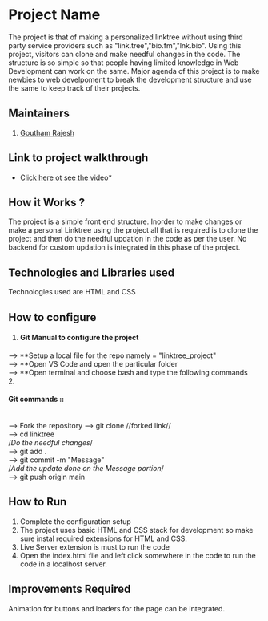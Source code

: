 # Project Name
The project is that of making a personalized linktree without using third party service providers such as "link.tree","bio.fm","lnk.bio". Using this project, visitors can clone and make needful changes in the code. The structure is so simple so that people having limited knowledge in Web Development can work on the same. Major agenda of this project is to make newbies to web develpoment to break the development structure and use the same to keep track of their projects.
## Maintainers
1. <a href="https://github.com/gouthamrajesh">Goutham Rajesh</a>
## Link to project walkthrough
* <a href="https://drive.google.com/file/d/12od6-cFsXQ0Id23TFvfKYk6CXJdNZ8mO/view?usp=sharing">Click here ot see the video</a>*
## How it Works ?
The project is a simple front end structure. Inorder to make changes or make a personal Linktree using the project all that is required is to clone the project and then do the needful updation in the code as per the user. No backend for custom updation is integrated in this phase of the project.
## Technologies and Libraries used
Technologies used are HTML and CSS
## How to configure
1. <h4>Git Manual to configure the project</h4>
--> **Setup a local file for the repo namely = "linktree_project"<br>
--> **Open VS Code and open the particular folder<br>
--> **Open terminal and choose bash and type the following commands<br>
2. <h4>Git commands ::</h4><br>
--> Fork the repository 
--> git clone //forked link//<br>
--> cd linktree<br>
/*Do the needful changes*/<br>
--> git add .<br>
--> git commit -m "Message"<br>
/*Add the update done on the Message portion*/<br>
--> git push origin main<br>
## How to Run
1. Complete the configuration setup
2. The project uses basic HTML and CSS stack for development so make sure instal required extensions for HTML and CSS.
3. Live Server extension is must to run the code
4. Open the index.html file and left click somewhere in the code to run the code in a localhost server.
## Improvements Required
Animation for buttons and loaders for the page can be integrated.

